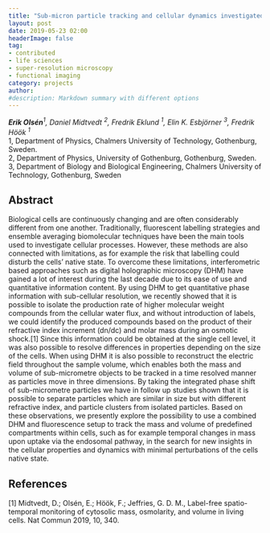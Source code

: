 ```yaml
---
title: "Sub-micron particle tracking and cellular dynamics investigated using combined digital holographic and fluorescent imaging"
layout: post
date: 2019-05-23 02:00
headerImage: false
tag:
- contributed
- life sciences
- super-resolution microscopy
- functional imaging
category: projects
author:
#description: Markdown summary with different options
---
```


_**Erik Olsén**<sup>1</sup>, Daniel Midtvedt <sup>2</sup>, Fredrik Eklund <sup>1</sup>, Elin K. Esbjörner <sup>3</sup>, Fredrik Höök <sup>1</sup>_<br/>
1, Department of Physics, Chalmers University of Technology, Gothenburg, Sweden. <br/>
2, Department of Physics, University of Gothenburg, Gothenburg, Sweden.<br/>
3, Department of Biology and Biological Engineering, Chalmers University of Technology, Gothenburg, Sweden<br/>

## Abstract

Biological cells are continuously changing and are often considerably different from one another. Traditionally, fluorescent labelling strategies and ensemble averaging biomolecular techniques have been the main tools used to investigate cellular processes. However, these methods are also connected with limitations, as for example the risk that labelling could disturb the cells’ native state. To overcome these limitations, interferometric based approaches such as digital holographic microscopy (DHM) have gained a lot of interest during the last decade due to its ease of use and quantitative information content. By using DHM to get quantitative phase information with sub-cellular resolution, we recently showed that it is possible to isolate the production rate of higher molecular weight compounds from the cellular water flux, and without introduction of labels, we could identify the produced compounds based on the product of their refractive index increment (dn/dc) and molar mass during an osmotic shock.[1] Since this information could be obtained at the single cell level, it was also possible to resolve differences in properties depending on the size of the cells. When using DHM it is also possible to reconstruct the electric field throughout the sample volume, which enables both the mass and volume of sub-micrometre objects to be tracked in a time resolved manner as particles move in three dimensions. By taking the integrated phase shift of sub-micrometre particles we have in follow up studies shown that it is possible to separate particles which are similar in size but with different refractive index, and particle clusters from isolated particles. Based on these observations, we presently explore the possibility to use a combined DHM and fluorescence setup to track the mass and volume of predefined compartments within cells, such as for example temporal changes in mass upon uptake via the endosomal pathway, in the search for new insights in the cellular properties and dynamics with minimal perturbations of the cells native state.<br/>

## References
[1] Midtvedt, D.; Olsén, E.; Höök, F.; Jeffries, G. D. M., Label-free spatio-temporal monitoring of cytosolic mass, osmolarity, and volume in living cells. Nat Commun 2019, 10, 340.<br/>
